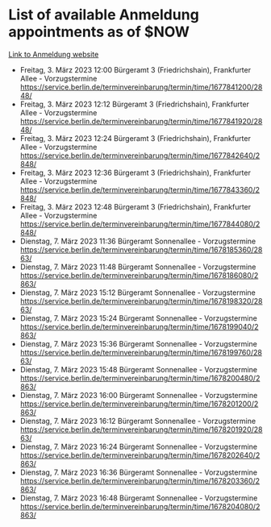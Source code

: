 # List of available Anmeldung appointments as of $NOW
[Link to Anmeldung website](https://service.berlin.de/terminvereinbarung/termin/tag.php?termin=1&anliegen[]=120686&dienstleisterlist=122210,122217,327316,122219,327312,122227,327314,122231,327346,122243,327348,122254,122252,329742,122260,329745,122262,329748,122271,327278,122273,327274,122277,327276,330436,122280,327294,122282,327290,122284,327292,122291,327270,122285,327266,122286,327264,122296,327268,150230,329760,122297,327286,122294,327284,122312,329763,122314,329775,122304,327330,122311,327334,122309,327332,317869,122281,327352,122279,329772,122283,122276,327324,122274,327326,122267,329766,122246,327318,122251,327320,122257,327322,122208,327298,122226,327300&herkunft=http%3A%2F%2Fservice.berlin.de%2Fdienstleistung%2F120686%2F)
- Freitag, 3. März 2023 12:00 Bürgeramt 3 (Friedrichshain), Frankfurter Allee - Vorzugstermine https://service.berlin.de/terminvereinbarung/termin/time/1677841200/2848/
- Freitag, 3. März 2023 12:12 Bürgeramt 3 (Friedrichshain), Frankfurter Allee - Vorzugstermine https://service.berlin.de/terminvereinbarung/termin/time/1677841920/2848/
- Freitag, 3. März 2023 12:24 Bürgeramt 3 (Friedrichshain), Frankfurter Allee - Vorzugstermine https://service.berlin.de/terminvereinbarung/termin/time/1677842640/2848/
- Freitag, 3. März 2023 12:36 Bürgeramt 3 (Friedrichshain), Frankfurter Allee - Vorzugstermine https://service.berlin.de/terminvereinbarung/termin/time/1677843360/2848/
- Freitag, 3. März 2023 12:48 Bürgeramt 3 (Friedrichshain), Frankfurter Allee - Vorzugstermine https://service.berlin.de/terminvereinbarung/termin/time/1677844080/2848/
- Dienstag, 7. März 2023 11:36 Bürgeramt Sonnenallee - Vorzugstermine https://service.berlin.de/terminvereinbarung/termin/time/1678185360/2863/
- Dienstag, 7. März 2023 11:48 Bürgeramt Sonnenallee - Vorzugstermine https://service.berlin.de/terminvereinbarung/termin/time/1678186080/2863/
- Dienstag, 7. März 2023 15:12 Bürgeramt Sonnenallee - Vorzugstermine https://service.berlin.de/terminvereinbarung/termin/time/1678198320/2863/
- Dienstag, 7. März 2023 15:24 Bürgeramt Sonnenallee - Vorzugstermine https://service.berlin.de/terminvereinbarung/termin/time/1678199040/2863/
- Dienstag, 7. März 2023 15:36 Bürgeramt Sonnenallee - Vorzugstermine https://service.berlin.de/terminvereinbarung/termin/time/1678199760/2863/
- Dienstag, 7. März 2023 15:48 Bürgeramt Sonnenallee - Vorzugstermine https://service.berlin.de/terminvereinbarung/termin/time/1678200480/2863/
- Dienstag, 7. März 2023 16:00 Bürgeramt Sonnenallee - Vorzugstermine https://service.berlin.de/terminvereinbarung/termin/time/1678201200/2863/
- Dienstag, 7. März 2023 16:12 Bürgeramt Sonnenallee - Vorzugstermine https://service.berlin.de/terminvereinbarung/termin/time/1678201920/2863/
- Dienstag, 7. März 2023 16:24 Bürgeramt Sonnenallee - Vorzugstermine https://service.berlin.de/terminvereinbarung/termin/time/1678202640/2863/
- Dienstag, 7. März 2023 16:36 Bürgeramt Sonnenallee - Vorzugstermine https://service.berlin.de/terminvereinbarung/termin/time/1678203360/2863/
- Dienstag, 7. März 2023 16:48 Bürgeramt Sonnenallee - Vorzugstermine https://service.berlin.de/terminvereinbarung/termin/time/1678204080/2863/
